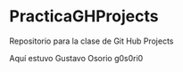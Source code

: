 # PracticaGHProjects
Repositorio para la clase de Git Hub Projects

Aquí estuvo Gustavo Osorio g0s0ri0
